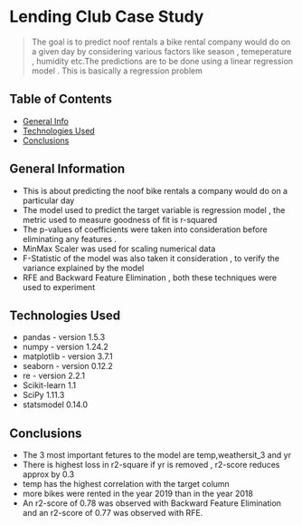 # Lending Club Case Study
> The goal is to predict noof rentals a bike rental company would do on a given day by considering various factors like season , temeperature , humidity etc.The predictions are to be done using a linear regression model . This is basically a regression problem




## Table of Contents
* [General Info](#general-information)
* [Technologies Used](#technologies-used)
* [Conclusions](#conclusions)




## General Information
- This  is about predicting the noof bike rentals a company would do on a particular day
- The model used to predict the target variable is regression model , the metric used to measure goodness of fit is r-squared
- The p-values of coefficients were taken into consideration before eliminating any features . 
- MinMax Scaler was used for scaling numerical data
- F-Statistic of the model was also taken it consideration , to verify the variance explained by the model
- RFE and Backward Feature Elimination , both these techniques were used to experiment 

## Technologies Used
- pandas - version 1.5.3
- numpy - version 1.24.2
- matplotlib - version 3.7.1
- seaborn - version 0.12.2
- re - version 2.2.1
- Scikit-learn 1.1
- SciPy 1.11.3
- statsmodel 0.14.0



## Conclusions
- The 3 most important fetures to the model are temp,weathersit_3 and yr
- There is highest loss in r2-square if yr is removed , r2-score reduces approx by 0.3 
- temp has the highest correlation with the target column 
- more bikes were rented in the year 2019 than in the year 2018
- An r2-score of 0.78 was observed with Backward Feature Elimination and an r2-score of 0.77 was observed with RFE.






